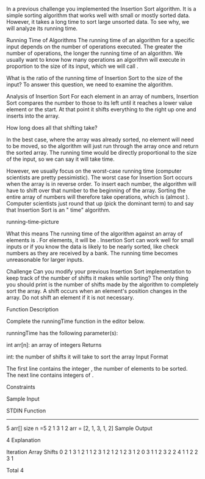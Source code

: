 In a previous challenge you implemented the Insertion Sort algorithm. It is a simple sorting algorithm that works well with small or mostly sorted data. However, it takes a long time to sort large unsorted data. To see why, we will analyze its running time.

Running Time of Algorithms
The running time of an algorithm for a specific input depends on the number of operations executed. The greater the number of operations, the longer the running time of an algorithm. We usually want to know how many operations an algorithm will execute in proportion to the size of its input, which we will call .

What is the ratio of the running time of Insertion Sort to the size of the input? To answer this question, we need to examine the algorithm.

Analysis of Insertion Sort
For each element  in an array of  numbers, Insertion Sort compares the number to those to its left until it reaches a lower value element or the start. At that point it shifts everything to the right up one and inserts  into the array.

How long does all that shifting take?

In the best case, where the array was already sorted, no element will need to be moved, so the algorithm will just run through the array once and return the sorted array. The running time would be directly proportional to the size of the input, so we can say it will take  time.

However, we usually focus on the worst-case running time (computer scientists are pretty pessimistic). The worst case for Insertion Sort occurs when the array is in reverse order. To insert each number, the algorithm will have to shift over that number to the beginning of the array. Sorting the entire array of  numbers will therefore take  operations, which is  (almost ). Computer scientists just round that up (pick the dominant term) to  and say that Insertion Sort is an " time" algorithm.

running-time-picture

What this means
The running time of the algorithm against an array of  elements is . For  elements, it will be . Insertion Sort can work well for small inputs or if you know the data is likely to be nearly sorted, like check numbers as they are received by a bank. The running time becomes unreasonable for larger inputs.

Challenge
Can you modify your previous Insertion Sort implementation to keep track of the number of shifts it makes while sorting? The only thing you should print is the number of shifts made by the algorithm to completely sort the array. A shift occurs when an element's position changes in the array. Do not shift an element if it is not necessary.

Function Description

Complete the runningTime function in the editor below.

runningTime has the following parameter(s):

int arr[n]: an array of integers
Returns

int: the number of shifts it will take to sort the array
Input Format

The first line contains the integer , the number of elements to be sorted.
The next line contains  integers of .

Constraints



Sample Input

STDIN       Function
-----       --------
5           arr[] size n =5
2 1 3 1 2   arr = [2, 1, 3, 1, 2]
Sample Output

4
Explanation

Iteration   Array      Shifts
0           2 1 3 1 2
1           1 2 3 1 2     1
2           1 2 3 1 2     0
3           1 1 2 3 2     2
4           1 1 2 2 3     1

Total                     4